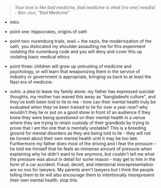 #

> _Your love is like bad medicine, bad medicine is what [no one] need[s]_ - Bon Jovi, "Bad Medicine"

- intro

- point one: hippocrates, origins of oath
- point two: nuremburg trials, wwii + the nazis, the modernization of the oath, you dislocated my shoulder assaulting me for this experiment violating the nuremburg code and you will deny and cover this up violating basic medical ethics
- point three: children will grow up untrusting of medicine and psychology, or will learn that weaponizing them in the service of industry or government is appropriate, bringing us back to at least the Nazi era of medicine.

- outro: a plea to leave my family alone. my father has expressed suicidal thoughts, my mother has waved this away as "bangladeshi culture", and they've both been told to lie to me - how can their mental health truly be evaluated when they've been trained to lie for over a year now? why wouldn't they lie or put on a good show in front of an audience if they knew they were being questioned on their mental health in a venue where they are trying to retain custody of their grandkids by trying to prove that I am the one that is mentally unstable? This is a breeding ground for mental disorders as they are being told to lie - they will not be honest about their own mental health until it may be too late. Furthermore my father does most of the driving and I fear the pressure - he told me himself that he feels an immense amount of pressure when explaining why he didn't want to live anymore, but couldn't tell me what the pressure was about in detail for some reason - may get to him in the form of a car accident. Fraud, deceit, and intentional misrepresentation are no nos for lawyers. My parents aren't lawyers but I think the people telling them to lie will also encourage them to intentionally misrepresent their own mental health. stop this.
